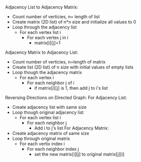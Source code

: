 Adjacency List to Adjacency Matrix:
- Count number of verticies, n= length of list
- Create matrix (2D list) of n*n size and initialize all values to 0
- Loop through the adjacency list
  - For each vertex list i
    - For each vertex j in i
      - matrix[i][j]=1

Adjacency Matrix to Adjacency List:
- Count number of verticies, n=length of matrix
- Create list (2D list) of n size with initial values of empty lists
- Loop though the adjacency matrix
  - For each vertex i
    - For each neighbor j of i
      - if matrix[i][j] is 1, then add j to i's list

Reversing Directions on Directed Graph:
For Adjacency List:
- Create adjacency list with same size
- Loop though original adjacency list
    - For each vertex list i
      - For each neighbor j
        - Add i to j's list
For Adjacency Matrix:
- Create adjacency matrix of same size
- Loop through original matrix
  - For each vertix index i
    - For each neighbor index j
      - set the new matrix[i][j] to original matrix[j][i]
